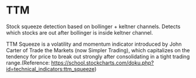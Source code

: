 # TTM
Stock squeeze detection based on bollinger + keltner channels.
Detects which stocks are out after bollinger is inside keltner channel.


TTM Squeeze is a volatility and momentum indicator introduced by John Carter of Trade the Markets (now Simpler Trading), which capitalizes on the tendency for price to break out strongly after consolidating in a tight trading range.(Reference: https://school.stockcharts.com/doku.php?id=technical_indicators:ttm_squeeze)

